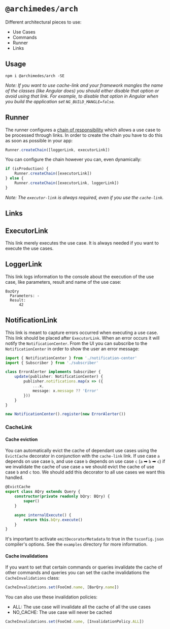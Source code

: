 # `@archimedes/arch`

Different architectural pieces to use:

-   Use Cases
-   Commands
-   Runner
-   Links

## Usage

`npm i @archimedes/arch -SE`

_Note: If you want to use cache-link and your framework mangles the name of the classes (like Angular does) you should either disable that option or avoid using that link. For example, to disable that option in Angular when you build the application set `NG_BUILD_MANGLE=false`._

## Runner

The runner configures a [chain of responsibility](https://refactoring.guru/design-patterns/chain-of-responsibility) which allows a use case to be processed through links. In order to create the chain you have to do this as soon as possible in your app:

```ts
Runner.createChain([loggerLink, executorLink])
```

You can configure the chain however you can, even dynamically:

```ts
if (isProduction) {
    Runner.createChain([executorLink])
} else {
    Runner.createChain([executorLink, loggerLink])
}
```

_Note: The `executor-link` is always required, even if you use the `cache-link`._

## Links

## ExecutorLink

This link merely executes the use case. It is always needed if you want to execute the use cases.

## LoggerLink

This link logs information to the console about the execution of the use case, like parameters, result and name of the use case:

```text
BazQry
  Parameters: -
  Result:
      42
```

## NotificationLink

This link is meant to capture errors occurred when executing a use case. This link should be placed after `ExecutorLink`. When an error occurs it will notify the `NotificationCenter`. From the UI you can subscribe to the `NotificationCenter` in order to show the user an error message:

```ts
import { NotificationCenter } from './notification-center'
import { Subscriber } from './subscriber'

class ErrorAlerter implements Subscriber {
    update(publisher: NotificationCenter) {
        publisher.notifications.map(x => ({
            ...x,
            message: x.message ?? 'Error'
        }))
    }
}

new NotificationCenter().register(new ErrorAlerter())
```

### CacheLink

#### Cache eviction

You can automatically evict the cache of dependant use cases using the `EvictCache` decorator in conjunction with the `cache-link` link. If use case `a` depends on use case `b`, and use case `b` depends on use case `c` (`a` ➡ `b` ➡ `c`️) if we invalidate the cache of use case `a` we should evict the cache of use case `b` and `c` too. We should add this decorator to all use cases we want this handled.

```ts
@EvictCache
export class AQry extends Query {
    constructor(private readonly bQry: BQry) {
        super()
    }

    async internalExecute() {
        return this.bQry.execute()
    }
}
```

It's important to activate `emitDecoratorMetadata` to true in the `tsconfig.json` compiler's options. See the `examples` directory for more information.

#### Cache invalidations

If you want to set that certain commands or queries invalidate the cache of other commands and queries you can set the cache invalidations the `CacheInvalidations` class:

```ts
CacheInvalidations.set(FooCmd.name, [BarQry.name])
```

You can also use these invalidation policies:

-   ALL: The use case will invalidate all the cache of all the use cases
-   NO_CACHE: The use case will never be cached

```ts
CacheInvalidations.set(FooCmd.name, [InvalidationPolicy.ALL])
```
